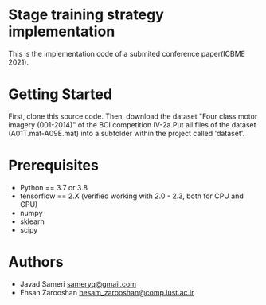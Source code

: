 # Stage training strategy implementation
This is the implementation code of a submited conference paper(ICBME 2021).

# Getting Started

First, clone this source code. Then, download the dataset "Four class motor imagery (001-2014)" of the BCI competition IV-2a.Put all files of the dataset (A01T.mat-A09E.mat) into a subfolder within the project called 'dataset'.

# Prerequisites
- Python == 3.7 or 3.8
- tensorflow == 2.X (verified working with 2.0 - 2.3, both for CPU and GPU)
- numpy
- sklearn
- scipy

# Authors
- Javad Sameri        sameryq@gmail.com
- Ehsan Zarooshan     hesam_zarooshan@comp.iust.ac.ir 
